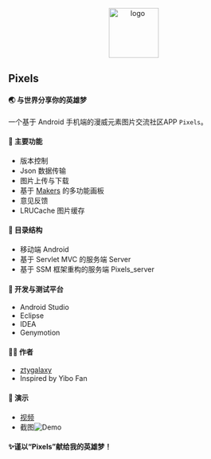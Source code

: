<p align="center">
    <img width="100" height="100" src="https://pic.tyzhang.top/images/2022/06/11/aven.png" alt="logo">
</p>

## Pixels

#### 🌏 与世界分享你的英雄梦

一个基于 Android 手机端的漫威元素图片交流社区APP `Pixels`。

#### 🔨 主要功能

- 版本控制
- Json 数据传输
- 图片上传与下载
- 基于 [Makers](https://github.com/dsandler/markers) 的多功能画板
- 意见反馈
- LRUCache 图片缓存

#### 📕 目录结构

- 移动端 Android
- 基于 Servlet MVC 的服务端 Server
- 基于 SSM 框架重构的服务端 Pixels_server 

#### 🚆 开发与测试平台

- Android Studio
- Eclipse
- IDEA
- Genymotion

#### 👨‍💻 作者

- [ztygalaxy](https://tyzhang.top)
- Inspired by Yibo Fan

#### 🎨 演示

- [视频](S80601-19091015.mp4)
- 截图![Demo](https://pic.tyzhang.top/images/2022/06/11/screenshot.png)

#### ✨谨以“Pixels”献给我的英雄梦！

